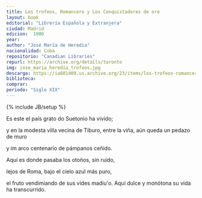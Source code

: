 ```yaml
---
title: Los trofeos, Romancero y Los Conquistadores de oro
layout: book
editorial: "Librería Española y Extranjera"
ciudad: Madrid
edicion:  1900
year: 
author: "José María de Heredia"
nacionalidad: Cuba
repositorio: "Canadian Libraries"
repurl: https://archive.org/details/toronto
img: jose_maria_heredia_trofeos.jpg
descarga: https://ia601409.us.archive.org/23/items/los-trofeos-romancero-y-los-conquistadores-de-oro-poesias.-traduccion-en-verso-c/Los%20trofeos%2C%20Romancero%20y%20Los%20conquistadores%20de%20oro%3B%20poesias.%20Traducci%C3%B3n%20en%20verso%20castellano%20y%20pr%C3%B3logo%20de%20Antonio%20de%20Zayas.pdf
biblioteca: 
comprar: 
periodo: "Siglo XIX"
---
```

{% include JB/setup %}

Es este el país grato do Suetonio ha vivido;

y en la modesta villa vecina de Tiburo, entre la viña, aún queda un pedazo de muro

y im arco centenario de pámpanos ceñido.

Aquí es donde pasaba los otoños, sin ruido,

lejos de Roma, bajo el cielo azul más puro,

el fruto vendimiando de sus vides madiu'o. Aquí dulce y monótona su vida ha transcurrido.

